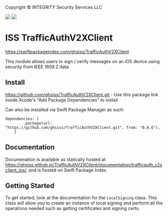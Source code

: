 Copyright © INTEGRITY Security Services LLC

[![](https://img.shields.io/endpoint?url=https%3A%2F%2Fswiftpackageindex.com%2Fapi%2Fpackages%2Fghsiss%2FTrafficAuthV2XClient%2Fbadge%3Ftype%3Dswift-versions)](https://swiftpackageindex.com/ghsiss/TrafficAuthV2XClient)
[![](https://img.shields.io/endpoint?url=https%3A%2F%2Fswiftpackageindex.com%2Fapi%2Fpackages%2Fghsiss%2FTrafficAuthV2XClient%2Fbadge%3Ftype%3Dplatforms)](https://swiftpackageindex.com/ghsiss/TrafficAuthV2XClient)

# ISS TrafficAuthV2XClient
https://swiftpackageindex.com/ghsiss/TrafficAuthV2XClient

This module allows users to sign / verify messages on an iOS device using security from IEEE 1609.2 data.

## Install

https://github.com/ghsiss/TrafficAuthV2XClient.git - Use this package link inside Xcode's "Add Package Dependencies" to install

Can also be installed via Swift Package Manager as such:

```
dependencies: [
        .package(url: "https://github.com/ghsiss/TrafficAuthV2XClient.git", from: "0.0.6"),
    ]
```

## Documentation

Documenation is available as statically hosted at https://ghsiss.github.io/TrafficAuthV2XClient/documentation/trafficauth_v2xclient_ios/, and is hosted on Swift Package Index.


## Getting Started

To get started, look at the documentation for the `LocalSigning` class. This class will allow you to create an instance of local signing and perform all the operations needed such as getting certificates and signing certs.
